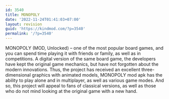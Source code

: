 ```yaml
---
id: 3540
title: MONOPOLY
date: '2022-11-24T01:41:03+07:00'
layout: revision
guid: 'https://kindmod.com/?p=3540'
permalink: '/?p=3540'
---
```


MONOPOLY (MOD, Unlocked) – one of the most popular board games, and you can spend time playing it with friends or family, as well as in competitions. A digital version of the same board game, the developers have kept the original game mechanics, but have not forgotten about the modern innovations. Thus, the project has received an excellent three-dimensional graphics with animated models, MONOPOLY mod apk has the ability to play alone and in multiplayer, as well as various game modes. And so, this project will appeal to fans of classical versions, as well as those who do not mind looking at the original game with a new hand.